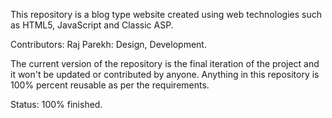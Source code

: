 This repository is a blog type website created using web technologies such as HTML5, JavaScript and Classic ASP.

Contributors:
Raj Parekh: Design, Development.

The current version of the repository is the final iteration of the project and it won't be updated or contributed by anyone.
Anything in this repository is 100% percent reusable as per the requirements.

Status: 100% finished.
